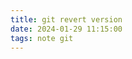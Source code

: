 ```yaml
---
title: git revert version
date: 2024-01-29 11:15:00
tags: note git
---
```


[](https://stackoverflow.com/questions/4114095/how-do-i-revert-a-git-repository-to-a-previous-commit)